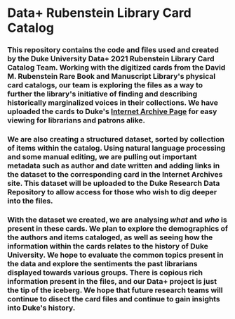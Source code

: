 # Data+ Rubenstein Library Card Catalog

### This repository contains the code and files used and created by the Duke University Data+ 2021 Rubenstein Library Card Catalog Team. Working with the digitized cards from the David M. Rubenstein Rare Book and Manuscript Library's physical card catalogs, our team is exploring the files as a way to further the library's initiative of finding and describing historically marginalized voices in their collections. We have uploaded the cards to Duke's [Internet Archive Page](https://archive.org/details/rubensteinmanuscriptcatalog) for easy viewing for librarians and patrons alike.

### We are also creating a structured dataset, sorted by collection of items within the catalog. Using natural language processing and some manual editing, we are pulling out important metadata such as author and date written and adding links in the dataset to the corresponding card in the Internet Archives site. This dataset will be uploaded to the Duke Research Data Repository to allow access for those who wish to dig deeper into the files.

### With the dataset we created, we are analysing *what* and *who* is present in these cards. We plan to explore the demographics of the authors and items cataloged, as well as seeing how the information within the cards relates to the history of Duke University. We hope to evaluate the common topics present in the data and explore the sentiments the past librarians displayed towards various groups. There is copious rich information present in the files, and our Data+ project is just the tip of the iceberg. We hope that future research teams will continue to disect the card files and continue to gain insights into Duke's history.
